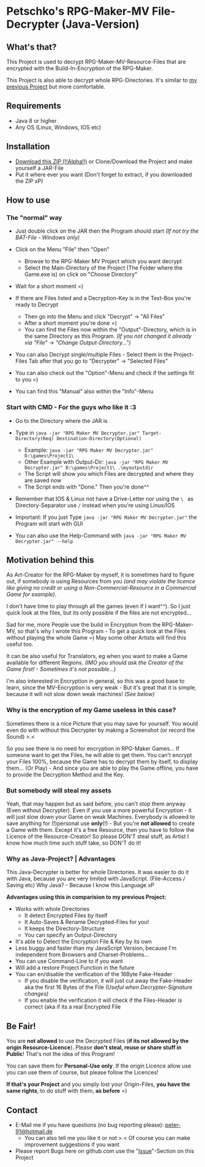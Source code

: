 # Petschko's RPG-Maker-MV File-Decrypter (Java-Version)

## What's that?
This Project is used to decrypt RPG-Maker-MV-Resource-Files that are encrypted with the Build-In-Encryption of the RPG-Maker.

This Project is also able to decrypt whole RPG-Directories. It's similar to [my previous Project](https://github.com/Petschko/RPG-Maker-MV-Decrypter) but more comfortable.

## Requirements
- Java 8 or higher
- Any OS (Linux, Windows, IOS etc)

## Installation
- [Download this ZIP (!!Alpha!!)](https://github.com/Petschko/Java-RPG-Maker-MV-Decrypter/releases/download/v0.1.1-alpha/RPG_Maker_MV_Decrypter_jar_0.1.1.zip) or Clone/Download the Project and make yourself a JAR-File
- Put it where ever you want (Don't forget to extract, if you downloaded the ZIP xP)

## How to use
### The "normal" way
- Just double click on the JAR then the Program should start *(If not try the BAT-File - Windows only)*
- Click on the Menu "File" then "Open"
  - Browse to the RPG-Maker MV Project which you want decrypt
  - Select the Main-Directory of the Project (The Folder where the Game.exe is) on click on "Choose Directory"
- Wait for a short moment =)
- If there are Files listed and a Decryption-Key is in the Text-Box you're ready to Decrypt
  - Then go into the Menu and click "Decrypt" -> "All Files"
  - After a short moment you're done =)
  - You can find the Files now within the "Output"-Directory, which is in the same Directory as this Program. *(If you not changed it already via "File" -> "Change Output-Directory...")*

- You can also Decrypt single/multiple Files - Select them in the Project-Files Tab after that you go to "Decrypter" -> "Selected Files"
- You can also check out the "Option"-Menu and check if the settings fit to you =)
- You can find this "Manual" also within the "Info"-Menu

### Start with CMD - For the guys who like it :3
- Go to the Directory where the JAR is
- Type in `java -jar "RPG Maker MV Decrypter.jar" Target-Directory(Req) Destination-Directory(Optional)`
  - Example: `java -jar "RPG Maker MV Decrypter.jar" D:\games\Project1\`
  - Other Example with Output-Dir: `java -jar "RPG Maker MV Decrypter.jar" D:\games\Project1\ .\myoutputdir`
  - The Script will show you which Files are decrypted and where they are saved now
  - The Script ends with "Done." Then you're done^^

- Remember that IOS & Linux not have a Drive-Letter nor using the `\ ` as Directory-Separator use `/` instead when you're using Linux/IOS
- Important: If you just Type `java -jar "RPG Maker MV Decrypter.jar"` the Program will start with GUI
- You can also use the Help-Command with `java -jar "RPG Maker MV Decrypter.jar" --help`

## Motivation behind this
As Art-Creator for the RPG-Maker by myself, it is sometimes hard to figure out, if somebody is using Resources from you *(and may violate the licence like giving no credit or using a Non-Commercial-Resource in a Commercial Game for example)*.

I don't have time to play through all the games (even if I want^^). So I just quick look at the files, but its only possible if the files are not encrypted...

Sad for me, more People use the build in Encryption from the RPG-Maker-MV, so that's why I wrote this Program - To get a quick look at the Files without playing the whole Game =) May some other Artists will find this useful too.

It can be also useful for Translators, eg when you want to make a Game available for different Regions. *(IMO you should ask the Creator of the Game first! - Sometimes it's not possible...)* 

I'm also interested in Encryption in general, so this was a good base to learn, since the MV-Encryption is very weak - But it's great that it is simple, because it will not slow down weak machines! *(See below)*

### Why is the encryption of my Game useless in this case?
Sometimes there is a nice Picture that you may save for yourself. You would even do with without this Decrypter by making a Screenshot (or record the Sound) >.<

So you see there is no need for encryption in RPG-Maker Games... If someone want to get the Files, he will able to get them.
You can't encrypt your Files 100%, because the Game has to decrypt them by itself, to display them... (Or Play) - And since you are able to play the Game offline, you have to provide the Decryption Method and the Key. 

### But somebody will steal my assets
Yeah, that may happen but as said before, you can't stop them anyway (Even without Decrypter). Even if you use a more powerful Encryption - it will just slow down your Game on weak Machines.
Everybody is allowed to save anything for (!)personal use **only**(!) - But you're **not allowed** to create a Game with them. Except it's a free Resource, then you have to follow the Licence of the Resource-Creator! 
So please DON'T steal stuff, as Artist I know how much time such stuff take, so DON'T do it! 

### Why as Java-Project? | Advantages
This Java-Decrypter is better for whole Directories. It was easier to do it with Java, because you are very limited with JavaScript. (File-Access / Saving etc)
Why Java? - Because I know this Language xP

**Advantages using this in comparision to my previous Project:**
- Works with whole Directories
  - It detect Encrypted Files by itself
  - It Auto-Saves & Rename Decrypted-Files for you!
  - It keeps the Directory-Structure
  - You can specify an Output-Directory
- It's able to Detect the Encryption File & Key by its own
- Less buggy and faster than my JavaScript Version, because I'm independent from Browsers and Charset-Problems...
- You can use Command-Line to if you want
- Will add a restore Project Function in the future
- You can en/disable the verification of the 16Byte Fake-Header
  - If you disable the verification, it will just cut away the Fake-Header aka the first 16 Bytes of the File *(Useful when Decrypter-Signature changes)*
  - If you enable the verification it will check if the Files-Header is correct (aka if its a real Encrypted File

## Be Fair!
You are **not allowed** to use the Decrypted Files (**if its not allowed by the origin Resource-Licence**).
Please **don't steal, reuse or share stuff in Public**! That's not the idea of this Program!

You can save them for **Personal-Use only**. If the origin Licence allow use you can use them of course, but please follow the Licences!

**If that's your Project** and you simply lost your Origin-Files, **you have the same rights**, to do stuff with them, **as before** =)

## Contact
- E-Mail me if you have questions (no bug reporting please): peter-91@hotmail.de
  - You can also tell me you like it or not >.< Of course you can make improvement suggestions if you want
- Please report Bugs here on github.com use the "[Issue](https://github.com/Petschko/Java-RPG-Maker-MV-Decrypter/issues)"-Section on this Project
